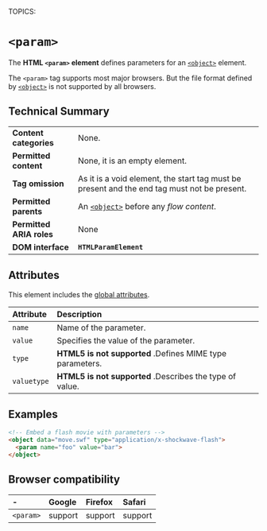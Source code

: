 TOPICS: <param>

# `<param>`

The **HTML `<param>` element** defines parameters for an [`<object>`](/en/webfrontend/<object>) element.

The `<param>` tag supports most major browsers. But the file format defined by [`<object>`](/en/webfrontend/<object>)
is not supported by all browsers.

## Technical Summary

|  |  |
| :-- | :-- |
| **Content categories** | None. |
| **Permitted content** | None, it is an empty element. |
| **Tag omission** | As it is a void element, the start tag must be present and the end tag must not be present.|
| **Permitted parents** | An [`<object>`](/en/webfrontend/<object>) before any *flow content*. |
| **Permitted ARIA roles** | None |
| **DOM interface** | **`HTMLParamElement`** |

## Attributes

This element includes the [global attributes](/en/webfrontend/HTML_Global_Attributes).

| Attribute | Description |
| :-- | :-- |
| `name` | Name of the parameter. |
| `value` | Specifies the value of the parameter. |
| `type` | **HTML5 is not supported** .Defines MIME type parameters.|
| `valuetype` | **HTML5 is not supported** .Describes the type of value.|

## Examples

```html
<!-- Embed a flash movie with parameters -->
<object data="move.swf" type="application/x-shockwave-flash">
  <param name="foo" value="bar">
</object>
```

## Browser compatibility

| - | Google | Firefox | Safari |
| :--- | :--- | :--- | :--- |
| `<param>` | support | support | support |
